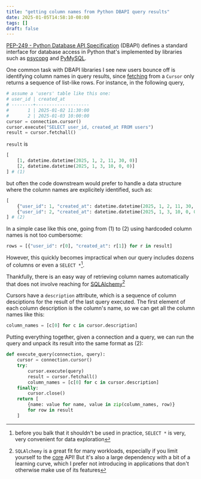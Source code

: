 ```yaml
---
title: "getting column names from Python DBAPI query results"
date: 2025-01-05T14:58:10-08:00
tags: []
draft: false
---
```


[PEP-249 - Python Database API Specification](https://peps.python.org/pep-0249/)
(DBAPI) defines a standard interface for database access in Python that's implemented 
by libraries such as [psycopg](https://www.psycopg.org/docs/) and
[PyMySQL](https://pymysql.readthedocs.io/en/latest/).

One common task with DBAPI libraries I see new users bounce off is identifying
column names in query results, since 
[fetching](https://peps.python.org/pep-0249/#cursor-methods) from a `Cursor` only 
returns a sequence of list-like rows. For instance, in the following query,
```python
# assume a 'users' table like this one:
# user_id | created_at
# --------+--------------------
#       1 | 2025-01-02 11:30:00
#       2 | 2025-01-03 10:00:00
cursor = connection.cursor()
cursor.execute("SELECT user_id, created_at FROM users")
result = cursor.fetchall()
```
`result` is
```python
[
    [1, datetime.datetime(2025, 1, 2, 11, 30, 0)]
    [2, datetime.datetime(2025, 1, 3, 10, 0, 0)]
] # (1)
```
but often the code downstream would prefer to handle a data structure where the column
names are explicitely identified, such as:
```python
[
    {"user_id": 1, "created_at": datetime.datetime(2025, 1, 2, 11, 30, 0)},
    {"user_id": 2, "created_at": datetime.datetime(2025, 1, 3, 10, 0, 0)},
] # (2)
```
In a simple case like this one, going from (1) to (2) using hardcoded column
names is not too cumbersome:
```py
rows = [{"user_id": r[0], "created_at": r[1]} for r in result]
```
However, this quickly becomes impractical when our query includes dozens of columns or
even a `SELECT *`[^1].

Thankfully, there is an easy way of retrieving column names automatically that does not 
involve reaching for [SQLAlchemy](https://www.sqlalchemy.org/)[^2]

Cursors have a `description` attribute, which is a sequence of column desciptions for
the result of the last query executed. The first element of each column description is
the column's name, so we can get all the column names like this:
```py
column_names = [c[0] for c in cursor.description]
```

Putting everything together, given a connection and a query, we can run the
query and unpack its result into the same format as (2):
```python
def execute_query(connection, query):
    cursor = connection.cursor()
    try:
        cursor.execute(query)
        result = cursor.fetchall()
        column_names = [c[0] for c in cursor.description]
    finally:
        cursor.close()
    return [
        {name: value for name, value in zip(column_names, row)}
        for row in result
    ]
```

[^1]: before you balk that it shouldn't be used in practice, `SELECT *` is very, very
convenient for data exploration

[^2]: `SQLAlchemy` is a great fit for many workloads, especially if you limit
yourself to the [core](https://docs.sqlalchemy.org/en/20/core/) API! But it's also
a large dependency with a bit of a learning curve, which I prefer not
introducing in applications that don't otherwise make use of its features
